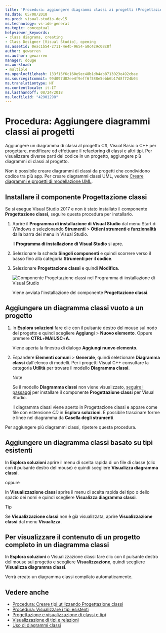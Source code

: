 ```yaml
---
title: 'Procedura: aggiungere diagrammi classi ai progetti (Progettazione classi)'
ms.date: 05/08/2018
ms.prod: visual-studio-dev15
ms.technology: vs-ide-general
ms.topic: conceptual
helpviewer_keywords:
- class diagrams, creating
- Class Designer [Visual Studio], opening
ms.assetid: 0eac1b54-2711-4e4b-9654-a0c429c08c8f
author: gewarren
ms.author: gewarren
manager: douge
ms.workload:
- multiple
ms.openlocfilehash: 133f15f6c160e9ec48b1db4ab8713023e492cbae
ms.sourcegitcommit: 99d097d82ee4f9eff6f588e5ebb6b17d8f724b04
ms.translationtype: HT
ms.contentlocale: it-IT
ms.lasthandoff: 08/24/2018
ms.locfileid: "42901298"
---
```

# <a name="how-to-add-class-diagrams-to-projects"></a>Procedura: Aggiungere diagrammi classi ai progetti

Aggiungere un diagramma di classi al progetto C#, Visual Basic o C++ per progettare, modificare ed effettuare il refactoring di classi e altri tipi. Per visualizzare diverse parti del codice in un progetto, aggiungere più diagrammi di classi al progetto.

Non è possibile creare diagrammi di classi da progetti che condividono codice tra più app. Per creare diagrammi classi UML, vedere [Creare diagrammi e progetti di modellazione UML](../../modeling/create-uml-modeling-projects-and-diagrams.md).

## <a name="install-the-class-designer-component"></a>Installare il componente Progettazione classi

Se si esegue Visual Studio 2017 e non è stato installato il componente **Progettazione classi**, seguire questa procedura per installarlo.

1. Aprire il **Programma di installazione di Visual Studio** dal menu Start di Windows o selezionando **Strumenti** > **Ottieni strumenti e funzionalità** dalla barra dei menu in Visual Studio.

   Il **Programma di installazione di Visual Studio** si apre.

1. Selezionare la scheda **Singoli componenti** e quindi scorrere verso il basso fino alla categoria **Strumenti per il codice**.

1. Selezionare **Progettazione classi** e quindi **Modifica**.

   ![Componente Progettazione classi nel Programma di installazione di Visual Studio](media/class-designer-component.png)

   Viene avviata l'installazione del componente **Progettazione classi**.

## <a name="add-a-blank-class-diagram-to-a-project"></a>Aggiungere un diagramma classi vuoto a un progetto

1. In **Esplora soluzioni** fare clic con il pulsante destro del mouse sul nodo del progetto e quindi scegliere **Aggiungi** > **Nuovo elemento**. Oppure premere **CTRL**+**MAIUSC**+**A**.

   Viene aperta la finestra di dialogo **Aggiungi nuovo elemento**.

2. Espandere **Elementi comuni** > **Generale**, quindi selezionare **Diagramma classi** dall'elenco di modelli. Per i progetti Visual C++ consultare la categoria **Utilità** per trovare il modello **Diagramma classi**.

   > [!NOTE]
   > Se il modello **Diagramma classi** non viene visualizzato, [seguire i passaggi](#install-the-class-designer-component) per installare il componente **Progettazione classi** per Visual Studio.

   Il diagramma classi viene aperto in Progettazione classi e appare come file con estensione *CD* in **Esplora soluzioni**. È possibile trascinare forme e linee nel diagramma da **Casella degli strumenti**.

Per aggiungere più diagrammi classi, ripetere questa procedura.

## <a name="add-a-class-diagram-based-on-existing-types"></a>Aggiungere un diagramma classi basato su tipi esistenti

In **Esplora soluzioni** aprire il menu di scelta rapida di un file di classe (clic con il pulsante destro del mouse) e quindi scegliere **Visualizza diagramma classi**.

oppure

In **Visualizzazione classi** aprire il menu di scelta rapida del tipo o dello spazio dei nomi e quindi scegliere **Visualizza diagramma classi**.

> [!TIP]
> Se **Visualizzazione classi** non è già visualizzata, aprire **Visualizzazione classi** dal menu **Visualizza**.

## <a name="to-display-the-contents-of-a-complete-project-in-a-class-diagram"></a>Per visualizzare il contenuto di un progetto completo in un diagramma classi

In **Esplora soluzioni** o Visualizzazione classi fare clic con il pulsante destro del mouse sul progetto e scegliere **Visualizzazione**, quindi scegliere **Visualizza diagramma classi**.

Verrà creato un diagramma classi compilato automaticamente.

## <a name="see-also"></a>Vedere anche

- [Procedura: Creare tipi utilizzando Progettazione classi](how-to-create-types.md)
- [Procedura: Visualizzare i tipi esistenti](how-to-view-existing-types.md)
- [Progettazione e visualizzazione di classi e tipi](designing-and-viewing-classes-and-types.md)
- [Visualizzazione di tipi e relazioni](viewing-types-and-relationships.md)
- [Uso di diagrammi classi](working-with-class-diagrams.md)

